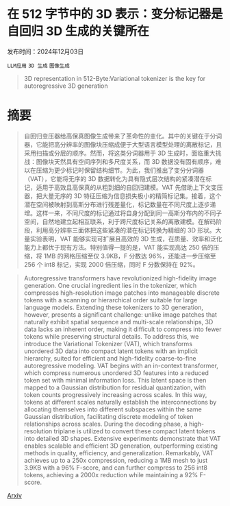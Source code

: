 # 在 512 字节中的 3D 表示：变分标记器是自回归 3D 生成的关键所在

发布时间：2024年12月03日

`LLM应用` `3D 生成` `图像生成`

> 3D representation in 512-Byte:Variational tokenizer is the key for autoregressive 3D generation

# 摘要

> 自回归变压器给高保真图像生成带来了革命性的变化。其中的关键在于分词器，它能把高分辨率的图像块压缩成便于大型语言模型处理的离散标记，且采用扫描或分层的顺序。然而，将这类分词器用于 3D 生成时，面临重大挑战：图像块天然具有空间序列和多尺度关系，而 3D 数据没有固有顺序，难以在压缩为更少标记时保留结构细节。为此，我们推出了变分分词器（VAT），它能将无序的 3D 数据转化为具有隐式层次结构的紧凑潜在标记，适用于高效且高保真的从粗到细的自回归建模。VAT 先借助上下文变压器，把大量无序的 3D 特征压缩为信息损失极小的精简标记集。接着，这个潜在空间被映射到高斯分布进行残差量化，标记数量在不同尺度上逐步递增。这样一来，不同尺度的标记通过将自身分配到同一高斯分布内的不同子空间，自然地建立起相互联系，利于跨尺度标记关系的离散建模。在解码阶段，利用高分辨率三面体把这些紧凑的潜在标记转换为精细的 3D 形状。大量实验表明，VAT 能够实现可扩展且高效的 3D 生成，在质量、效率和泛化能力上都优于现有方法。特别值得一提的是，VAT 能实现高达 250 倍的压缩，将 1MB 的网格压缩至仅 3.9KB，F 分数达 96%，还能进一步压缩至 256 个 int8 标记，实现 2000 倍压缩，同时 F 分数保持在 92%。

> Autoregressive transformers have revolutionized high-fidelity image generation. One crucial ingredient lies in the tokenizer, which compresses high-resolution image patches into manageable discrete tokens with a scanning or hierarchical order suitable for large language models. Extending these tokenizers to 3D generation, however, presents a significant challenge: unlike image patches that naturally exhibit spatial sequence and multi-scale relationships, 3D data lacks an inherent order, making it difficult to compress into fewer tokens while preserving structural details. To address this, we introduce the Variational Tokenizer (VAT), which transforms unordered 3D data into compact latent tokens with an implicit hierarchy, suited for efficient and high-fidelity coarse-to-fine autoregressive modeling. VAT begins with an in-context transformer, which compress numerous unordered 3D features into a reduced token set with minimal information loss. This latent space is then mapped to a Gaussian distribution for residual quantization, with token counts progressively increasing across scales. In this way, tokens at different scales naturally establish the interconnections by allocating themselves into different subspaces within the same Gaussian distribution, facilitating discrete modeling of token relationships across scales. During the decoding phase, a high-resolution triplane is utilized to convert these compact latent tokens into detailed 3D shapes. Extensive experiments demonstrate that VAT enables scalable and efficient 3D generation, outperforming existing methods in quality, efficiency, and generalization. Remarkably, VAT achieves up to a 250x compression, reducing a 1MB mesh to just 3.9KB with a 96% F-score, and can further compress to 256 int8 tokens, achieving a 2000x reduction while maintaining a 92% F-score.

[Arxiv](https://arxiv.org/abs/2412.02202)